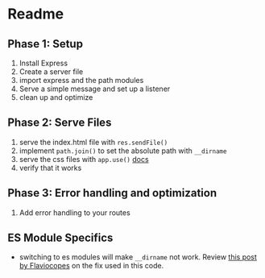 # Readme

## Phase 1: Setup

1. Install Express
2. Create a server file
3. import express and the path modules
4. Serve a simple message and set up a listener
5. clean up and optimize

## Phase 2: Serve Files

1. serve the index.html file with `res.sendFile()`
2. implement `path.join()` to set the absolute path with `__dirname`
3. serve the css files with `app.use()` [docs](https://expressjs.com/en/starter/static-files.html)
4. verify that it works

## Phase 3: Error handling and optimization

1. Add error handling to your routes

## ES Module Specifics

- switching to es modules will make `__dirname` not work. Review [this post by Flaviocopes](https://flaviocopes.com/fix-dirname-not-defined-es-module-scope/) on the fix used in this code.
